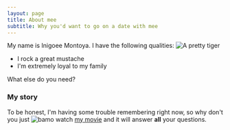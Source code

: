 ```yaml
---
layout: page
title: About mee
subtitle: Why you'd want to go on a date with mee
---
```


My name is Inigoee Montoya. I have the following qualities:
![A pretty tiger](https://upload.wikimedia.org/wikipedia/commons/5/56/Tiger.50.jpg)

- I rock a great mustache
- I'm extremely loyal to my family

What else do you need?

### My story

To be honest, I'm having some trouble remembering right now, so why don't you just
![bamo]("/assets/img/bamo_final4.JPG")
watch [my movie](https://en.wikipedia.org/wiki/The_Princess_Bride_%28film%29) and it will answer **all** your questions.

